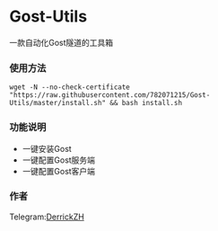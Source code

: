 # Gost-Utils
一款自动化Gost隧道的工具箱

### 使用方法
```shell
wget -N --no-check-certificate "https://raw.githubusercontent.com/782071215/Gost-Utils/master/install.sh" && bash install.sh
```

### 功能说明
- 一键安装Gost
- 一键配置Gost服务端
- 一键配置Gost客户端
### 作者
Telegram:[DerrickZH](https://t.me/DerrickZH "DerrickZH")
